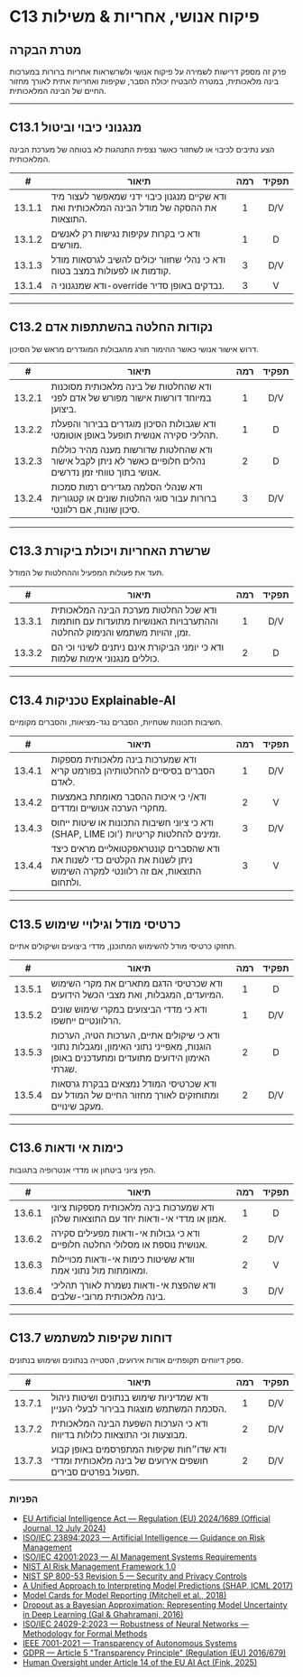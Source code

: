 # C13 פיקוח אנושי, אחריות & משילות

## מטרת הבקרה

פרק זה מספק דרישות לשמירה על פיקוח אנושי ולשרשראות אחריות ברורות במערכות בינה מלאכותית, במטרה להבטיח יכולת הסבר, שקיפות ואחריות אתית לאורך מחזור החיים של הבינה המלאכותית.

---

## C13.1 מנגנוני כיבוי וביטול

הצע נתיבים לכיבוי או לשחזור כאשר נצפית התנהגות לא בטוחה של מערכת הבינה המלאכותית.

|   #    | תיאור                                                                                      | רמה | תפקיד |
| :----: | ------------------------------------------------------------------------------------------ | :-: | :---: |
| 13.1.1 | ודא שקיים מנגנון כיבוי ידני שמאפשר לעצור מיד את ההסקה של מודל הבינה המלאכותית ואת התוצאות. |  1  |  D/V  |
| 13.1.2 | ודא כי בקרות עקיפות נגישות רק לאנשים מורשים.                                               |  1  |   D   |
| 13.1.3 | ודא כי נהלי שחזור יכולים להשיב לגרסאות מודל קודמות או לפעולות במצב בטוח.                   |  3  |  D/V  |
| 13.1.4 | ודא שמנגנוני ה-override נבדקים באופן סדיר.                                                 |  3  |   V   |

---

## C13.2 נקודות החלטה בהשתתפות אדם

דרוש אישור אנושי כאשר ההימור חורג מהגבולות המוגדרים מראש של הסיכון.

|   #    | תיאור                                                                                                   | רמה | תפקיד |
| :----: | ------------------------------------------------------------------------------------------------------- | :-: | :---: |
| 13.2.1 | ודא שהחלטות של בינה מלאכותית מסוכנות במיוחד דורשות אישור מפורש של אדם לפני ביצוען.                      |  1  |  D/V  |
| 13.2.2 | ודא שגבולות הסיכון מוגדרים בבירור והפעלת תהליכי סקירה אנושית תופעל באופן אוטומטי.                       |  1  |   D   |
| 13.2.3 | ודא שהחלטות שדורשות מענה מהיר כוללות נהלים חלופיים כאשר לא ניתן לקבל אישור אנושי בתוך טווחי זמן נדרשים. |  2  |   D   |
| 13.2.4 | ודא שנהלי הסלמה מגדירים רמות סמכות ברורות עבור סוגי החלטות שונים או קטגוריות סיכון שונות, אם רלוונטי.   |  3  |  D/V  |

---

## C13.3 שרשרת האחריות ויכולת ביקורת

תעד את פעולות המפעיל וההחלטות של המודל.

|   #    | תיאור                                                                                                         | רמה | תפקיד |
| :----: | ------------------------------------------------------------------------------------------------------------- | :-: | :---: |
| 13.3.1 | ודא שכל החלטות מערכת הבינה המלאכותית וההתערבויות האנושיות מתועדות עם חותמות זמן, זהויות משתמש והנימוק להחלטה. |  1  |  D/V  |
| 13.3.2 | ודא כי יומני הביקורת אינם ניתנים לשינוי וכי הם כוללים מנגנוני אימות שלמות.                                    |  2  |   D   |

---

## C13.4 טכניקות Explainable-AI

חשיבות תכונות שטחיות, הסברים נגד-מציאות, והסברים מקומיים.

|   #    | תיאור                                                                                                                | רמה | תפקיד |
| :----: | -------------------------------------------------------------------------------------------------------------------- | :-: | :---: |
| 13.4.1 | ודא שמערכות בינה מלאכותית מספקות הסברים בסיסיים להחלטותיהן בפורמט קריא לאדם.                                         |  1  |  D/V  |
| 13.4.2 | ודא/י כי איכות ההסבר מאומתת באמצעות מחקרי הערכה אנושיים ומדדים.                                                      |  2  |   V   |
| 13.4.3 | ודא כי ציוני חשיבות התכונות או שיטות ייחוס (SHAP, LIME וכו') זמינים להחלטות קריטיות.                                 |  3  |  D/V  |
| 13.4.4 | ודא שהסברים קונטראפקטואליים מראים כיצד ניתן לשנות את הקלטים כדי לשנות את התוצאות, אם זה רלוונטי למקרה השימוש ולתחום. |  3  |   V   |

---

## C13.5 כרטיסי מודל וגילויי שימוש

תחזקו כרטיסי מודל להשימוש המתוכנן, מדדי ביצועים ושיקולים אתיים.

|   #    | תיאור                                                                                                                               | רמה | תפקיד |
| :----: | ----------------------------------------------------------------------------------------------------------------------------------- | :-: | :---: |
| 13.5.1 | ודא שכרטיסי הדגם מתארים את מקרי השימוש המיועדים, המגבלות, ואת מצבי הכשל הידועים.                                                    |  1  |   D   |
| 13.5.2 | ודא כי מדדי הביצועים במקרי שימוש שונים הרלוונטיים ייחשפו.                                                                           |  1  |  D/V  |
| 13.5.3 | ודא כי שיקולים אתיים, הערכות הטיה, הערכות הוגנות, מאפייני נתוני האימון, ומגבלות נתוני האימון הידועים מתועדים ומתעדכנים באופן שגרתי. |  2  |   D   |
| 13.5.4 | ודא שכרטיסי המודל נמצאים בבקרת גרסאות ומתוחזקים לאורך מחזור החיים של המודל עם מעקב שינויים.                                         |  2  |  D/V  |

---

## C13.6 כימות אי ודאות

הפץ ציוני ביטחון או מדדי אנטרופיה בתגובות.

|   #    | תיאור                                                                             | רמה | תפקיד |
| :----: | --------------------------------------------------------------------------------- | :-: | :---: |
| 13.6.1 | ודא שמערכות בינה מלאכותית מספקות ציוני אמון או מדדי אי-ודאות יחד עם התוצאות שלהן. |  1  |   D   |
| 13.6.2 | ודא כי גבולות אי-ודאות מפעילים סקירה אנושית נוספת או מסלולי החלטה חלופיים.        |  2  |  D/V  |
| 13.6.3 | וודא ששיטות כימות אי-ודאות מכויילות ומאומתות מול נתוני אמת.                       |  2  |   V   |
| 13.6.4 | ודא שהפצת אי-ודאות נשמרת לאורך תהליכי בינה מלאכותית מרובי-שלבים.                  |  3  |  D/V  |

---

## C13.7 דוחות שקיפות למשתמש

ספק דיווחים תקופתיים אודות אירועים, הסטייה בנתונים ושימוש בנתונים.

|   #    | תיאור                                                                                              | רמה | תפקיד |
| :----: | -------------------------------------------------------------------------------------------------- | :-: | :---: |
| 13.7.1 | ודא שמדיניות שימוש בנתונים ושיטות ניהול הסכמת המשתמש מוצגות בבירור לבעלי העניין.                   |  1  |  D/V  |
| 13.7.2 | ודא כי הערכות השפעת הבינה המלאכותית מבוצעות וכי התוצאות כלולות בדיווח.                             |  2  |  D/V  |
| 13.7.3 | ודא שדו״חות שקיפות המתפרסמים באופן קבוע חושפים אירועים של בינה מלאכותית ומדדי תפעול בפרטים סבירים. |  2  |  D/V  |

### הפניות

* [EU Artificial Intelligence Act — Regulation (EU) 2024/1689 (Official Journal, 12 July 2024)](https://eur-lex.europa.eu/eli/reg/2024/1689/oj)
* [ISO/IEC 23894:2023 — Artificial Intelligence — Guidance on Risk Management](https://www.iso.org/standard/77304.html)
* [ISO/IEC 42001:2023 — AI Management Systems Requirements](https://www.iso.org/standard/81230.html)
* [NIST AI Risk Management Framework 1.0](https://nvlpubs.nist.gov/nistpubs/ai/nist.ai.100-1.pdf)
* [NIST SP 800-53 Revision 5 — Security and Privacy Controls](https://nvlpubs.nist.gov/nistpubs/SpecialPublications/NIST.SP.800-53r5.pdf)
* [A Unified Approach to Interpreting Model Predictions (SHAP, ICML 2017)](https://arxiv.org/abs/1705.07874)
* [Model Cards for Model Reporting (Mitchell et al., 2018)](https://arxiv.org/abs/1810.03993)
* [Dropout as a Bayesian Approximation: Representing Model Uncertainty in Deep Learning (Gal & Ghahramani, 2016)](https://arxiv.org/abs/1506.02142)
* [ISO/IEC 24029-2:2023 — Robustness of Neural Networks — Methodology for Formal Methods](https://www.iso.org/standard/79804.html)
* [IEEE 7001-2021 — Transparency of Autonomous Systems](https://standards.ieee.org/ieee/7001/6929/)
* [GDPR — Article 5 "Transparency Principle" (Regulation (EU) 2016/679)](https://eur-lex.europa.eu/legal-content/EN/TXT/PDF/?uri=CELEX%3A32016R0679)
* [Human Oversight under Article 14 of the EU AI Act (Fink, 2025)](https://papers.ssrn.com/sol3/papers.cfm?abstract_id=5147196)

